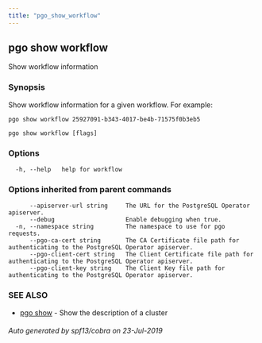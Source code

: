 ```yaml
---
title: "pgo_show_workflow"
---
```

## pgo show workflow

Show workflow information

### Synopsis

Show workflow information for a given workflow. For example:

	pgo show workflow 25927091-b343-4017-be4b-71575f0b3eb5

```
pgo show workflow [flags]
```

### Options

```
  -h, --help   help for workflow
```

### Options inherited from parent commands

```
      --apiserver-url string     The URL for the PostgreSQL Operator apiserver.
      --debug                    Enable debugging when true.
  -n, --namespace string         The namespace to use for pgo requests.
      --pgo-ca-cert string       The CA Certificate file path for authenticating to the PostgreSQL Operator apiserver.
      --pgo-client-cert string   The Client Certificate file path for authenticating to the PostgreSQL Operator apiserver.
      --pgo-client-key string    The Client Key file path for authenticating to the PostgreSQL Operator apiserver.
```

### SEE ALSO

* [pgo show](/operatorcli/cli/pgo_show/)	 - Show the description of a cluster

###### Auto generated by spf13/cobra on 23-Jul-2019
